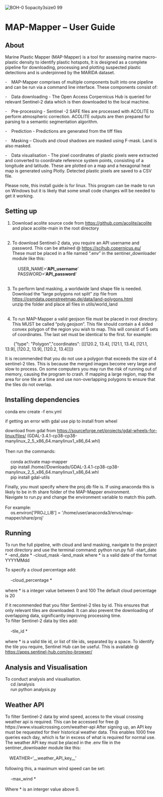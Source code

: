 ![BOH-0 5opacity3size0 99](https://user-images.githubusercontent.com/89064748/198129585-ca0e742e-4203-4897-a77c-488ec78e8654.png)


<h1> MAP-Mapper – User Guide </h1>


<h2> About </h2>
<p>Marine Plastic Mapper (MAP-Mapper) is a tool for assessing marine macro-plastic density to identify plastic hotspots, It is designed as a complete pipeline for downloading, processing and plotting suspected plastic detections and is underpinned by the MARIDA dataset.
</p>
<p>-&emsp;MAP-Mapper comprises of multiple components built into one pipeline and can be run via a command line interface. These components consist of:</p>
<p>-&emsp;Data downloading - The Open Access Corpernicus Hub is queried for relevant Sentinel-2 data which is then downloaded to the local machine.</p>
<p>-&emsp;Pre-processing - Sentinel -2 SAFE files are processed with ACOLITE to perform atmospheric correction. ACOLITE outputs are  then prepared for parsing to a semantic segmentation algorithm.</p>
<p>-&emsp;Prediction - Predictions are generated from the tiff files</p>
<p>-&emsp;Masking – Clouds and cloud shadows are masked using F-mask. Land is also masked.</p>
<p>-&emsp;Data visualisation - The pixel coordinates of plastic pixels were extracted and converted to coordinate reference system points, consisting of a longitude and latitude. These are plotted on a map and a hexagonal heat map is generated using Plotly. Detected plastic pixels are saved to a CSV file.</p>

<p> Please note, this install guide is for linux. This program can be made to run on Windows but it is likely that some small code changes will be needed to get it working.</p>
<h2> Setting up </h2>

1. Download acolite source code from  https://github.com/acolite/acolite and place acolite-main in the root directory <br><br>
2. To download Sentinel-2 data, you require an API username and password. This can be attained @ https://scihub.copernicus.eu/ <br>
These must be placed in a file named “.env” in the sentiner_downloader module like this: <br><br>
&emsp; USER_NAME=‘__API_username__’<br>
&emsp; PASSWORD=‘__API_password__’<br> <br>
3. To perform land masking, a worldwide land shape file is needed. <br>
Download the “large polygons not split” zip file from https://osmdata.openstreetmap.de/data/land-polygons.html <br>
unzip the folder and place all files in utils/world_land <br><br>

4. To run MAP-Mapper a valid geojson file must be placed in root directory. This MUST be  called “poly.geojson”.
This file should contain a 4 sided convex polygon of the region you wish to map. This will consist of 5 sets of coordinates. The last set must be identical to the first. 
for example: <br>

&emsp;&emsp;{"type": "Polygon","coordinates": [[[120.2, 13.4], [121.1, 13.4], [121.1, 13.9], [120.2, 13.9], [120.2, 13.4]]]} <br>
<p> It is recommended that you do not use a polygon that exceeds the size of 4 sentinel-2 tiles. This is because the merged images become very large and slow to process. On some computers you may run the risk of running out of memory, causing the program to crash. If mapping a large region, map the area for one tile at a time and use non-overlapping polygons to ensure that the tiles do not overlap. </p>

<h2> Installing dependencies </h2>
conda env create -f env.yml

if getting an error with gdal use pip to install from wheel <br>

download from gdal from https://sourceforge.net/projects/gdal-wheels-for-linux/files/ (GDAL-3.4.1-cp38-cp38-manylinux_2_5_x86_64.manylinux1_x86_64.whl) <br> <br>
Then run the commands: <br> <br>
&emsp; conda activate map-mapper <br>
&emsp; pip install /home/<user>/Downloads/GDAL-3.4.1-cp38-cp38-manylinux_2_5_x86_64.manylinux1_x86_64.whl <br>
&emsp; pip install gdal-utils <br>

Finally, you must specify where the proj.db file is. If using anaconda this is likely to be in th share folder of the MAP-Mapper environment. <br>
Navigate to run.py and change the environment variable to match this path. <br><br>
For example: <br>
&emsp; os.environ['PROJ_LIB'] = '/home/user/anaconda3/envs/map-mapper/share/proj'
<br>
<h2> Running </h2> 
To run the full pipeline, with cloud and land masking, navigate to the project root directory and use the terminal command:
	python   run.py   full   -start_date *   -end_date *   -cloud_mask   -land_mask
where * is a valid date of the format YYYYMMdd 

To specify a cloud percentage add: <br><br>
&emsp; -cloud_percentage * <br><br>
where * is a integer value between 0 and 100
The default cloud percentage is 20

if it recommended that you filter Sentinel-2 tiles by id. This ensures that only relevant  tiles are downloaded. It can also prevent the downloading of overlapping data, significantly improving processing time. <br>
To filter Sentinel-2 data by tiles add: <br><br>
&emsp; -tile_id * <br><br>
where * is a valid tile id, or list of tile ids, separated by a space. 
To identify the tile you require, Sentinel Hub can be useful. This is available @  https://apps.sentinel-hub.com/eo-browser/ 

<h2>  Analysis and Visualisation </h2>
To conduct analysis and visualisation. <br>
&emsp; cd /analysis  <br>
&emsp; run python analysis.py

<h2> Weather API </h2>
To filter Sentinel-2 data by wind speed, access to the visual crossing weather api is required.
This can be accessed for free @ https://www.visualcrossing.com/weather-api 
After signing up, an API key must be requested for their historical weather data. This enables 1000 free queries each day, which is far in excess of what is required for normal use.
The weather API key must be placed in the .env file in the sentiner_downloader module like this: <br><br>
&emsp;WEATHER=‘__weather_API_key__’ <br><br>
following this, a maximum wind speed can be set: <br><br>
&emsp; -max_wind * <br><br>
Where * is an interger value above 0.

